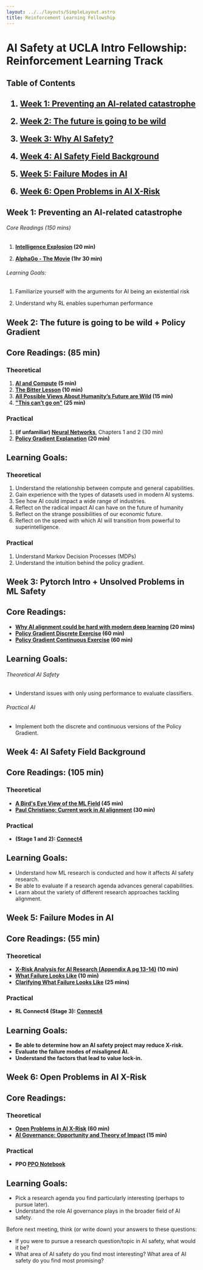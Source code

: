 ```yaml
---
layout: ../../layouts/SimpleLayout.astro
title: Reinforcement Learning Fellowship
---
```

# AI Safety at UCLA Intro Fellowship: Reinforcement Learning Track

<h2>Table of Contents<h2>

1. [Week 1: Preventing an AI-related catastrophe](#week-1-preventing-an-ai-related-catastrophe)

2. [Week 2: The future is going to be wild](#week-2-the-future-is-going-to-be-wild--policy-gradient)

3. [Week 3: Why AI Safety?](#week-3-pytorch-intro--unsolved-problems-in-ml-safety)

4. [Week 4: AI Safety Field Background](#week-4-ai-safety-field-background)

5. [Week 5: Failure Modes in AI](#week-5-failure-modes-in-ai)

6. [Week 6: Open Problems in AI X-Risk](#week-6-open-problems-in-ai-x-risk)


## Week 1: Preventing an AI-related catastrophe

###### Core Readings (150 mins)

1. **[Intelligence Explosion](https://intelligence.org/files/IE-EI.pdf) (20 min)**
   
2. **[AlphaGo - The Movie](https://www.youtube.com/watch?v=WXuK6gekU1Y) (1hr 30 min)**

###### Learning Goals:

1. Familiarize yourself with the arguments for AI being an existential risk
   
2. Understand why RL enables superhuman performance


## Week 2: The future is going to be wild + Policy Gradient

## Core Readings: (85 min)

### Theoretical

1. **[AI and Compute](https://openai.com/blog/ai-and-compute/) (5 min)**
2. **[The Bitter Lesson](http://www.incompleteideas.net/IncIdeas/BitterLesson.html) (10 min)**
3. **[All Possible Views About Humanity’s Future are Wild](https://www.cold-takes.com/all-possible-views-about-humanitys-future-are-wild/) (15 min)**
4. **["This can’t go on"](https://www.cold-takes.com/this-cant-go-on/) (25 min)**

### Practical

1. **(if unfamiliar) [Neural Networks](https://www.3blue1brown.com/topics/neural-networks)**, Chapters 1 and 2 (30 min)
2. **[Policy Gradient Explanation](https://github.com/pimpale/mdt/blob/main/PolicyGradient/policygradient.ipynb) (20 min)**

## Learning Goals:

### Theoretical

1. Understand the relationship between compute and general capabilities. 
2. Gain experience with the types of datasets used in modern AI systems.
3. See how AI could impact a wide range of industries.
4. Reflect on the radical impact AI can have on the future of humanity 
5. Reflect on the strange possibilities of our economic future.
6. Reflect on the speed with which AI will transition from powerful to superintelligence.

### Practical

1. Understand Markov Decision Processes (MDPs)
2. Understand the intuition behind the policy gradient.

## Week 3: Pytorch Intro + Unsolved Problems in ML Safety


## Core Readings:

- **[Why AI alignment could be hard with modern deep learning](https://www.cold-takes.com/why-ai-alignment-could-be-hard-with-modern-deep-learning/) (20 mins)**
- **[Policy Gradient Discrete Exercise](https://github.com/pimpale/mdt/blob/main/PolicyGradient/policygradient_discrete_exercise.ipynb) (60 min)**
- **[Policy Gradient Continuous Exercise](https://github.com/pimpale/mdt/blob/main/PolicyGradient/policygradient_continuous_exercise.ipynb) (60 min)**

## Learning Goals:

###### Theoretical AI Safety
- Understand issues with only using performance to evaluate classifiers.

###### Practical AI
- Implement both the discrete and continuous versions of the Policy Gradient.

## Week 4: AI Safety Field Background


## Core Readings: (105 min)

### Theoretical

- **[A Bird's Eye View of the ML Field](https://www.alignmentforum.org/s/FaEBwhhe3otzYKGQt/p/AtfQFj8umeyBBkkxa) (45 min)**
- **[Paul Christiano: Current work in AI alignment](https://forum.effectivealtruism.org/posts/63stBTw3WAW6k45dY/paul-christiano-current-work-in-ai-alignment) (30 min)**

### Practical

- **(Stage 1 and 2): [Connect4](https://github.com/pimpale/connect4.git)** 

## Learning Goals:

- Understand how ML research is conducted and how it affects AI safety research.
- Be able to evaluate if a research agenda advances general capabilities.
- Learn about the variety of different research approaches tackling alignment.




## Week 5: Failure Modes in AI



## Core Readings: (55 min)

### Theoretical

- **[X-Risk Analysis for AI Research (Appendix A pg 13-14)](https://arxiv.org/pdf/2206.05862) (10 min)**
- **[What Failure Looks Like](https://www.alignmentforum.org/posts/HBxe6wdjxK239zajf/what-failure-looks-like) (10 min)**
- **[Clarifying What Failure Looks Like](https://www.alignmentforum.org/posts/v6Q7T335KCMxujhZu/clarifying-what-failure-looks-like) (25 mins)**

### Practical

- **RL Connect4 (Stage 3): [Connect4](https://github.com/pimpale/connect4)** 

## Learning Goals:

- **Be able to determine how an AI safety project may reduce X-risk.**
- **Evaluate the failure modes of misaligned AI.**
- **Understand the factors that lead to value lock-in.**




## Week 6: Open Problems in AI X-Risk


## Core Readings:

### Theoretical

- **[Open Problems in AI X-Risk](https://www.alignmentforum.org/s/FaEBwhhe3otzYKGQt/p/5HtDzRAk7ePWsiL2L) (60 min)**
- **[AI Governance: Opportunity and Theory of Impact](https://forum.effectivealtruism.org/posts/42reWndoTEhFqu6T8/ai-governance-opportunity-and-theory-of-impact) (15 min)**

### Practical

- **PPO [PPO Notebook](https://github.com/pimpale/mdt/blob/main/PPO/ppo.ipynb)**

## Learning Goals:

- Pick a research agenda you find particularly interesting (perhaps to pursue later).
- Understand the role AI governance plays in the broader field of AI safety.

Before next meeting, think (or write down) your answers to these questions:

- If you were to pursue a research question/topic in AI safety, what would it be?
- What area of AI safety do you find most interesting? What area of AI safety do you find most promising?

